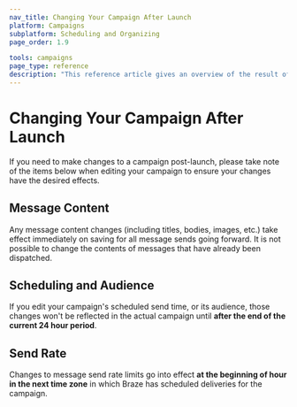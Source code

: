 ```yaml
---
nav_title: Changing Your Campaign After Launch
platform: Campaigns
subplatform: Scheduling and Organizing
page_order: 1.9

tools: campaigns
page_type: reference
description: "This reference article gives an overview of the result of editing certain aspects of a campaign post-launch."
---
```


# Changing Your Campaign After Launch

If you need to make changes to a campaign post-launch, please take note of the items below when editing your campaign to ensure your changes have the desired effects.

## Message Content

Any message content changes (including titles, bodies, images, etc.) take effect immediately on saving for all message sends going forward. It is not possible to change the contents of messages that have already been dispatched.

## Scheduling and Audience

If you edit your campaign's scheduled send time, or its audience, those changes won't be reflected in the actual campaign until __after the end of the current 24 hour period__.

## Send Rate

Changes to message send rate limits go into effect __at the beginning of hour in the next time zone__ in which Braze has scheduled deliveries for the campaign.
